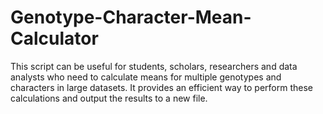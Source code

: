 # Genotype-Character-Mean-Calculator
This script can be useful for students, scholars, researchers and data analysts who need to calculate means for multiple genotypes and characters in large datasets. It provides an efficient way to perform these calculations and output the results to a new file.
